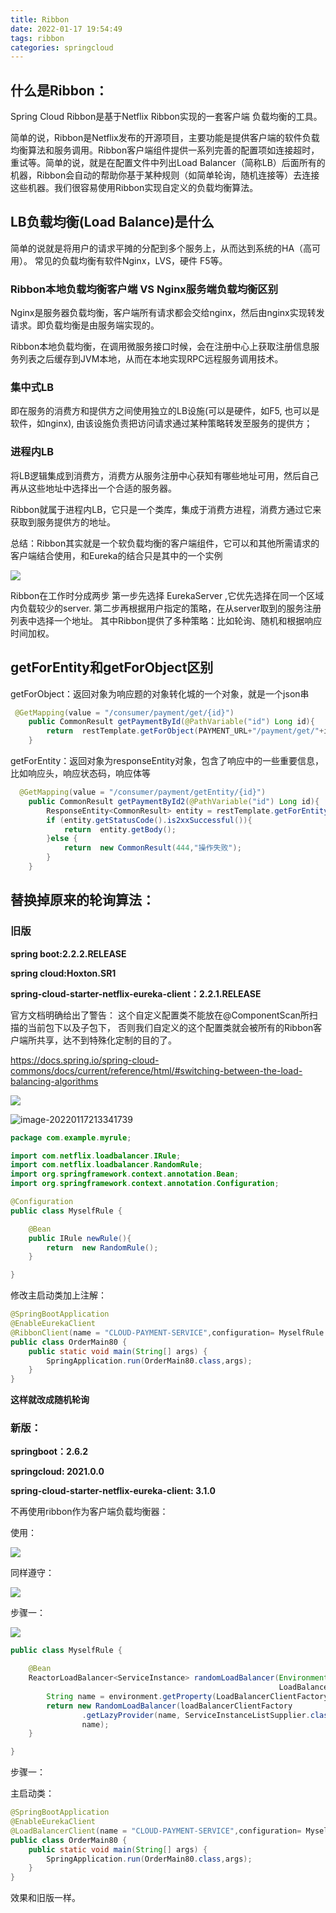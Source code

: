 ```yaml
---
title: Ribbon
date: 2022-01-17 19:54:49
tags: ribbon
categories: springcloud
---
```






## 什么是Ribbon：

Spring Cloud Ribbon是基于Netflix Ribbon实现的一套客户端       负载均衡的工具。

简单的说，Ribbon是Netflix发布的开源项目，主要功能是提供客户端的软件负载均衡算法和服务调用。Ribbon客户端组件提供一系列完善的配置项如连接超时，重试等。简单的说，就是在配置文件中列出Load Balancer（简称LB）后面所有的机器，Ribbon会自动的帮助你基于某种规则（如简单轮询，随机连接等）去连接这些机器。我们很容易使用Ribbon实现自定义的负载均衡算法。

## LB负载均衡(Load Balance)是什么

简单的说就是将用户的请求平摊的分配到多个服务上，从而达到系统的HA（高可用）。
常见的负载均衡有软件Nginx，LVS，硬件 F5等。

### Ribbon本地负载均衡客户端 VS Nginx服务端负载均衡区别

 Nginx是服务器负载均衡，客户端所有请求都会交给nginx，然后由nginx实现转发请求。即负载均衡是由服务端实现的。

 Ribbon本地负载均衡，在调用微服务接口时候，会在注册中心上获取注册信息服务列表之后缓存到JVM本地，从而在本地实现RPC远程服务调用技术。

### 集中式LB

即在服务的消费方和提供方之间使用独立的LB设施(可以是硬件，如F5, 也可以是软件，如nginx), 由该设施负责把访问请求通过某种策略转发至服务的提供方；

### 进程内LB

将LB逻辑集成到消费方，消费方从服务注册中心获知有哪些地址可用，然后自己再从这些地址中选择出一个合适的服务器。

Ribbon就属于进程内LB，它只是一个类库，集成于消费方进程，消费方通过它来获取到服务提供方的地址。

总结：Ribbon其实就是一个软负载均衡的客户端组件，它可以和其他所需请求的客户端结合使用，和Eureka的结合只是其中的一个实例



![](https://gitee.com/haoyumaster/imageBed/raw/master/imgs/20220117200616.png)

Ribbon在工作时分成两步
第一步先选择 EurekaServer ,它优先选择在同一个区域内负载较少的server.
第二步再根据用户指定的策略，在从server取到的服务注册列表中选择一个地址。
其中Ribbon提供了多种策略：比如轮询、随机和根据响应时间加权。



## getForEntity和getForObject区别



getForObject：返回对象为响应题的对象转化城的一个对象，就是一个json串

```java
 @GetMapping(value = "/consumer/payment/get/{id}")
    public CommonResult getPaymentById(@PathVariable("id") Long id){
        return  restTemplate.getForObject(PAYMENT_URL+"/payment/get/"+id,CommonResult.class);
    }
```



getForEntity：返回对象为responseEntity对象，包含了响应中的一些重要信息，比如响应头，响应状态码，响应体等

```java
  @GetMapping(value = "/consumer/payment/getEntity/{id}")
    public CommonResult getPaymentById2(@PathVariable("id") Long id){
        ResponseEntity<CommonResult> entity = restTemplate.getForEntity(PAYMENT_URL + "/payment/get/" + id, CommonResult.class);
        if (entity.getStatusCode().is2xxSuccessful()){
            return  entity.getBody();
        }else {
            return  new CommonResult(444,"操作失败");
        }
    }
```



## 替换掉原来的轮询算法：

### **旧版**

**spring boot:2.2.2.RELEASE**

**spring cloud:Hoxton.SR1**

**spring-cloud-starter-netflix-eureka-client：2.2.1.RELEASE**

官方文档明确给出了警告：
这个自定义配置类不能放在@ComponentScan所扫描的当前包下以及子包下，
否则我们自定义的这个配置类就会被所有的Ribbon客户端所共享，达不到特殊化定制的目的了。

https://docs.spring.io/spring-cloud-commons/docs/current/reference/html/#switching-between-the-load-balancing-algorithms

![](https://gitee.com/haoyumaster/imageBed/raw/master/imgs/20220117220909.png)

![image-20220117213341739](C:\Users\ASUS\AppData\Roaming\Typora\typora-user-images\image-20220117213341739.png)

```java
package com.example.myrule;

import com.netflix.loadbalancer.IRule;
import com.netflix.loadbalancer.RandomRule;
import org.springframework.context.annotation.Bean;
import org.springframework.context.annotation.Configuration;

@Configuration
public class MyselfRule {

    @Bean
    public IRule newRule(){
        return  new RandomRule();
    }

}

```



修改主启动类加上注解：

```java
@SpringBootApplication
@EnableEurekaClient
@RibbonClient(name = "CLOUD-PAYMENT-SERVICE",configuration= MyselfRule.class)
public class OrderMain80 {
    public static void main(String[] args) {
        SpringApplication.run(OrderMain80.class,args);
    }
}

```

**这样就改成随机轮询**

### 新版：

**springboot：2.6.2**

**springcloud: 2021.0.0**

**spring-cloud-starter-netflix-eureka-client: 3.1.0**

不再使用ribbon作为客户端负载均衡器：

使用：

![](https://gitee.com/haoyumaster/imageBed/raw/master/imgs/20220117222317.png)

同样遵守：

![](https://gitee.com/haoyumaster/imageBed/raw/master/imgs/20220117220909.png)

步骤一：

![](https://gitee.com/haoyumaster/imageBed/raw/master/imgs/20220117213338.png)

```java
public class MyselfRule {

    @Bean
    ReactorLoadBalancer<ServiceInstance> randomLoadBalancer(Environment environment,
                                                            LoadBalancerClientFactory loadBalancerClientFactory) {
        String name = environment.getProperty(LoadBalancerClientFactory.PROPERTY_NAME);
        return new RandomLoadBalancer(loadBalancerClientFactory
                .getLazyProvider(name, ServiceInstanceListSupplier.class),
                name);
    }

}

```

步骤一：

主启动类：

```java
@SpringBootApplication
@EnableEurekaClient
@LoadBalancerClient(name = "CLOUD-PAYMENT-SERVICE",configuration= MyselfRule.class)
public class OrderMain80 {
    public static void main(String[] args) {
        SpringApplication.run(OrderMain80.class,args);
    }
}

```

效果和旧版一样。

